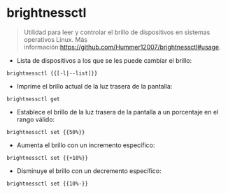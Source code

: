 # brightnessctl

> Utilidad para leer y controlar el brillo de dispositivos en sistemas operativos Linux.
> Más información:<https://github.com/Hummer12007/brightnessctl#usage>.

- Lista de dispositivos a los que se les puede cambiar el brillo:

`brightnessctl {{[-l|--list]}}`

- Imprime el brillo actual de la luz trasera de la pantalla:

`brightnessctl get`

- Establece el brillo de la luz trasera de la pantalla a un porcentaje en el rango válido:

`brightnessctl set {{50%}}`

- Aumenta el brillo con un incremento específico:

`brightnessctl set {{+10%}}`

- Disminuye el brillo con un decremento específico:

`brightnessctl set {{10%-}}`
